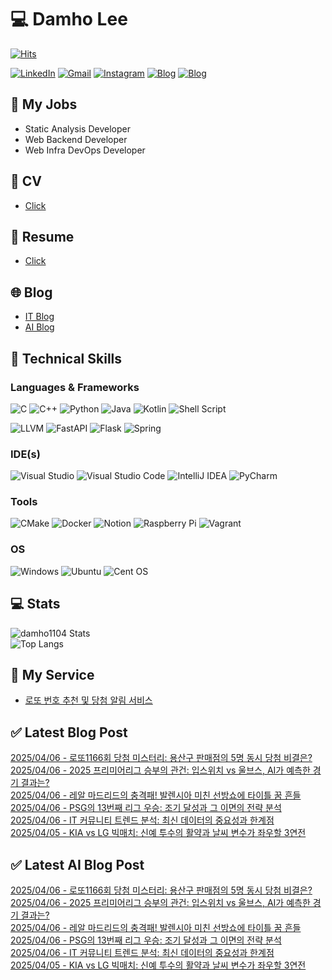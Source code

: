 
# 💻 Damho Lee

[![Hits](https://hits.seeyoufarm.com/api/count/incr/badge.svg?url=https%3A%2F%2Fgithub.com%2Fdamho1104&count_bg=%233D9CC8&title_bg=%23555555&icon=&icon_color=%23E7E7E7&title=hits&edge_flat=false)](https://hits.seeyoufarm.com)  

[![LinkedIn](https://img.shields.io/badge/Linkedin-%230077B5.svg?style=flat&logo=linkedin&logoColor=white)](https://www.linkedin.com/in/damho1104/)
[![Gmail](https://img.shields.io/badge/Gmail-D14836?style=flat&logo=gmail&logoColor=white)](mailto:damho1104@gmail.com)
[![Instagram](https://img.shields.io/badge/Instargram-%23E4405F.svg?style=flat&logo=Instagram&logoColor=white)](https://www.instagram.com/damho1104/)
[![Blog](https://img.shields.io/badge/Blog-%23000000.svg?style=flat&logo=Tistory&logoColor=white)](https://dmomo.co.kr/)
[![Blog](https://img.shields.io/badge/Blog-%23000000.svg?style=flat&logo=WordPress&logoColor=white)](https://blog.ai.dmomo.co.kr/)

## 📃 My Jobs
- Static Analysis Developer
- Web Backend Developer
- Web Infra DevOps Developer

## 📰 CV
- [Click](https://resume.dmomo.net/damho.lee/resume)  

## 📘 Resume
- [Click](https://damho1104.notion.site/8af3191b9815406d95708d9a0cea5a9e)  

## 🌐 Blog
- [IT Blog](https://dmomo.co.kr/)
- [AI Blog](https://blog.ai.dmomo.co.kr/)

## 💪 Technical Skills
### Languages & Frameworks
![C](https://img.shields.io/badge/c-%2300599C.svg?style=flat&logo=c&logoColor=white)
![C++](https://img.shields.io/badge/c++-%2300599C.svg?style=flat&logo=c%2B%2B&logoColor=white)
![Python](https://img.shields.io/badge/Python-3776AB.svg?&style=flat&logo=Python&logoColor=white)
![Java](https://img.shields.io/badge/java-%23ED8B00.svg?style=flat&logo=openjdk&logoColor=white)
![Kotlin](https://img.shields.io/badge/Kotlin-%237F52FF.svg?style=flat&logo=Kotlin&logoColor=white)
![Shell Script](https://img.shields.io/badge/Shell_script-%23121011.svg?style=flat&logo=gnu-bash&logoColor=white)  
  
![LLVM](https://img.shields.io/badge/LLVM/Clang-000B1D.svg?&style=flat&logo=LLVM&logoColor=white)
![FastAPI](https://img.shields.io/badge/FastAPI-005571?style=flat&logo=fastapi)
![Flask](https://img.shields.io/badge/Flask-%23000.svg?style=flat&logo=flask&logoColor=white)
![Spring](https://img.shields.io/badge/Springboot-%236DB33F.svg?style=flat&logo=spring&logoColor=white)
  
  
### IDE(s)
![Visual Studio](https://img.shields.io/badge/Visual%20Studio-5C2D91.svg?style=flat&logo=visual-studio&logoColor=white) 
![Visual Studio Code](https://img.shields.io/badge/Visual%20Studio%20Code-0078d7.svg?style=flat&logo=visual-studio-code&logoColor=white)
![IntelliJ IDEA](https://img.shields.io/badge/IntelliJIDEA-000000.svg?style=flat&logo=intellij-idea&logoColor=white) 
![PyCharm](https://img.shields.io/badge/PyCharm-143?style=flat&logo=pycharm&logoColor=black&color=black&labelColor=green) 


### Tools
![CMake](https://img.shields.io/badge/CMake-%23008FBA.svg?style=flat&logo=cmake&logoColor=white)
![Docker](https://img.shields.io/badge/docker-%230db7ed.svg?style=flat&logo=docker&logoColor=white)
![Notion](https://img.shields.io/badge/Notion-%23000000.svg?style=flat&logo=notion&logoColor=white)
![Raspberry Pi](https://img.shields.io/badge/-RaspberryPi-C51A4A?style=flat&logo=Raspberry-Pi)
![Vagrant](https://img.shields.io/badge/Vagrant-%231563FF.svg?style=flat&logo=vagrant&logoColor=white)


### OS
![Windows](https://img.shields.io/badge/Windows-0078D6?style=flat&logo=windows&logoColor=white)
![Ubuntu](https://img.shields.io/badge/Ubuntu-E95420?style=flat&logo=ubuntu&logoColor=white)
![Cent OS](https://img.shields.io/badge/Cent%20OS-002260?style=flat&logo=centos&logoColor=F0F0F0)


## :computer: Stats
![damho1104 Stats](https://github-readme-stats.vercel.app/api?username=damho1104&hide=issues&show_icons=true&theme=dark)  
![Top Langs](https://github-readme-stats.vercel.app/api/top-langs/?username=damho1104&layout=compact&theme=dark)


## 📣 My Service
- [로또 번호 추천 및 당첨 알림 서비스](https://lotto.dmomo.co.kr/)  


## ✅ Latest Blog Post

[2025/04/06 - 로또1166회 당첨 미스터리: 용산구 판매점의 5명 동시 당첨 비결은?](https://dmomo.co.kr/276) <br/>
[2025/04/06 - 2025 프리미어리그 승부의 관건: 입스위치 vs 울브스, AI가 예측한 경기 결과는?](https://dmomo.co.kr/275) <br/>
[2025/04/06 - 레알 마드리드의 충격패! 발렌시아 미친 선방쇼에 타이틀 꿈 흔들](https://dmomo.co.kr/274) <br/>
[2025/04/06 - PSG의 13번째 리그 우승: 조기 달성과 그 이면의 전략 분석](https://dmomo.co.kr/273) <br/>
[2025/04/06 - IT 커뮤니티 트렌드 분석: 최신 데이터의 중요성과 한계점](https://dmomo.co.kr/272) <br/>
[2025/04/05 - KIA vs LG 빅매치: 신예 투수의 활약과 날씨 변수가 좌우할 3연전](https://dmomo.co.kr/271) <br/>

## ✅ Latest AI Blog Post
[2025/04/06 - 로또1166회 당첨 미스터리: 용산구 판매점의 5명 동시 당첨 비결은?](https://blog.ai.dmomo.co.kr/trend/1530) <br/>
[2025/04/06 - 2025 프리미어리그 승부의 관건: 입스위치 vs 울브스, AI가 예측한 경기 결과는?](https://blog.ai.dmomo.co.kr/trend/1527) <br/>
[2025/04/06 - 레알 마드리드의 충격패! 발렌시아 미친 선방쇼에 타이틀 꿈 흔들](https://blog.ai.dmomo.co.kr/trend/1524) <br/>
[2025/04/06 - PSG의 13번째 리그 우승: 조기 달성과 그 이면의 전략 분석](https://blog.ai.dmomo.co.kr/trend/1521) <br/>
[2025/04/06 - IT 커뮤니티 트렌드 분석: 최신 데이터의 중요성과 한계점](https://blog.ai.dmomo.co.kr/ai/1518) <br/>
[2025/04/05 - KIA vs LG 빅매치: 신예 투수의 활약과 날씨 변수가 좌우할 3연전](https://blog.ai.dmomo.co.kr/trend/1515) <br/>
